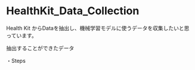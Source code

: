 # HealthKit_Data_Collection
Health Kit からDataを抽出し、機械学習モデルに使うデータを収集したいと思っています。


抽出することができたデータ

・Steps
